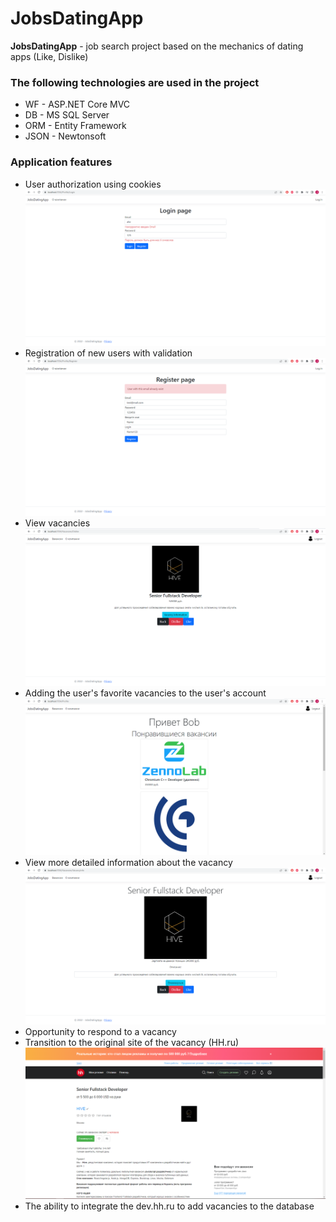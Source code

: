 # JobsDatingApp 
**JobsDatingApp** - job search project based on the mechanics of dating apps (Like, Dislike)
### The following technologies are used in the project
 - WF - ASP.NET Core MVC
 - DB - MS SQL Server
 - ORM - Entity Framework
 - JSON - Newtonsoft
### Application features
- User authorization using cookies
 ![login](https://github.com/YashaVinter/JobsDatingApp/blob/master/resources/demonstration/img/login.png?raw=true)
 - Registration of new users with validation
 ![registry](https://github.com/YashaVinter/JobsDatingApp/blob/master/resources/demonstration/img/registry.png?raw=true)
- View vacancies
 ![vacancy](https://github.com/YashaVinter/JobsDatingApp/blob/master/resources/demonstration/img/vacancy.png?raw=true)
- Adding the user's favorite vacancies to the user's account
 ![likedVacanies](https://github.com/YashaVinter/JobsDatingApp/blob/master/resources/demonstration/img/likedVacanies.png?raw=true)
- View more detailed information about the vacancy
 ![vacancyInfo](https://github.com/YashaVinter/JobsDatingApp/blob/master/resources/demonstration/img/vacancyInfo.png?raw=true)
- Opportunity to respond to a vacancy
- Transition to the original site of the vacancy (HH.ru)
 ![respond](https://github.com/YashaVinter/JobsDatingApp/blob/master/resources/demonstration/img/respond.png?raw=true)
- The ability to integrate the dev.hh.ru to add vacancies to the database